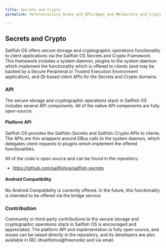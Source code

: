 ```yaml
---
title: Secrets and Crypto
permalink: Reference/Core_Areas_and_APIs/Apps_and_MW/Secrets_and_Crypto/

---
```


## Secrets and Crypto

Sailfish OS offers secure storage and cryptographic operations
functionality to client applications via the Sailfish OS Secrets and
Crypto Framework. This framework includes a system daemon, plugins to
the system daemon which implement the functionality which is offered to
clients (and may be backed by a Secure Peripheral or Trusted Execution
Environment application), and Qt-based client APIs for the Secrets and
Crypto domains.

### API

The secure storage and cryptographic operations stack in Sailfish OS
includes several API components. All of the native API components are
fully open-source.

#### Platform API

Sailfish OS provides the Sailfish::Secrets and Sailfish::Crypto APIs to
clients. The APIs are thin wrappers around DBus calls to the system
daemon, which delegates client requests to plugins which implement the
offered functionalities.

All of the code is open source and can be found in the repository:

  - <https://github.com/sailfishos/sailfish-secrets>

#### Android Compatibility

No Android Compatibility is currently offered. In the future, this
functionality is intended to be offered via the bridge service.

### Contribution

Community or third-party contributions to the secure storage and
cryptographic operations stack in Sailfish OS is encouraged and
appreciated. The platform API and implementation is fully open source,
and issues can be raised directly in the repository, and its developers
are also available in IRC (\#sailfishos@freenode) and via email.
